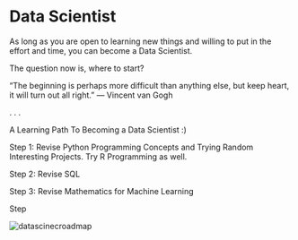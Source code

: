# Data Scientist


As long as you are open to learning new things and willing to put in the effort and time, you can become a Data Scientist.

The question now is, where to start?

“The beginning is perhaps more difficult than anything else, but keep heart, it will turn out all right.” ― Vincent van Gogh

.
.
.


A Learning Path To Becoming a Data Scientist :)

Step 1: Revise Python Programming Concepts and Trying Random Interesting Projects. Try R Programming as well.

Step 2: Revise SQL

Step 3: Revise Mathematics for Machine Learning

Step 

![datascinecroadmap](https://user-images.githubusercontent.com/16865278/176794994-0558eccf-1e2b-40dc-9b78-354f82901cc5.png)

